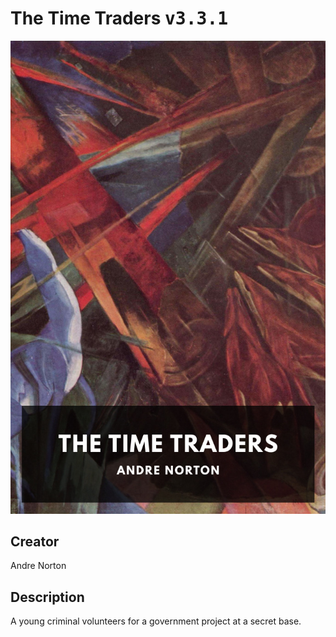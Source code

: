 
# The Time Traders <kbd>v3.3.1</kbd>

<center>
  <img src="./cover-1024.jpg"/>
</center>

## Creator
Andre Norton

## Description
A young criminal volunteers for a government project at a secret base.
